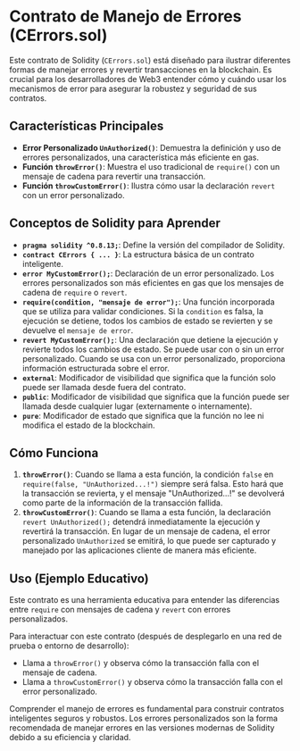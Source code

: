 # Contrato de Manejo de Errores (CErrors.sol)

Este contrato de Solidity (`CErrors.sol`) está diseñado para ilustrar diferentes formas de manejar errores y revertir transacciones en la blockchain. Es crucial para los desarrolladores de Web3 entender cómo y cuándo usar los mecanismos de error para asegurar la robustez y seguridad de sus contratos.

## Características Principales

*   **Error Personalizado `UnAuthorized()`**: Demuestra la definición y uso de errores personalizados, una característica más eficiente en gas.
*   **Función `throwError()`**: Muestra el uso tradicional de `require()` con un mensaje de cadena para revertir una transacción.
*   **Función `throwCustomError()`**: Ilustra cómo usar la declaración `revert` con un error personalizado.

## Conceptos de Solidity para Aprender

*   **`pragma solidity ^0.8.13;`**: Define la versión del compilador de Solidity.
*   **`contract CErrors { ... }`**: La estructura básica de un contrato inteligente.
*   **`error MyCustomError();`**: Declaración de un error personalizado. Los errores personalizados son más eficientes en gas que los mensajes de cadena de `require` o `revert`.
*   **`require(condition, "mensaje de error");`**: Una función incorporada que se utiliza para validar condiciones. Si la `condition` es falsa, la ejecución se detiene, todos los cambios de estado se revierten y se devuelve el `mensaje de error`.
*   **`revert MyCustomError();`**: Una declaración que detiene la ejecución y revierte todos los cambios de estado. Se puede usar con o sin un error personalizado. Cuando se usa con un error personalizado, proporciona información estructurada sobre el error.
*   **`external`**: Modificador de visibilidad que significa que la función solo puede ser llamada desde fuera del contrato.
*   **`public`**: Modificador de visibilidad que significa que la función puede ser llamada desde cualquier lugar (externamente o internamente).
*   **`pure`**: Modificador de estado que significa que la función no lee ni modifica el estado de la blockchain.

## Cómo Funciona

1.  **`throwError()`**: Cuando se llama a esta función, la condición `false` en `require(false, "UnAuthorized...!")` siempre será falsa. Esto hará que la transacción se revierta, y el mensaje "UnAuthorized...!" se devolverá como parte de la información de la transacción fallida.
2.  **`throwCustomError()`**: Cuando se llama a esta función, la declaración `revert UnAuthorized();` detendrá inmediatamente la ejecución y revertirá la transacción. En lugar de un mensaje de cadena, el error personalizado `UnAuthorized` se emitirá, lo que puede ser capturado y manejado por las aplicaciones cliente de manera más eficiente.

## Uso (Ejemplo Educativo)

Este contrato es una herramienta educativa para entender las diferencias entre `require` con mensajes de cadena y `revert` con errores personalizados.

Para interactuar con este contrato (después de desplegarlo en una red de prueba o entorno de desarrollo):

*   Llama a `throwError()` y observa cómo la transacción falla con el mensaje de cadena.
*   Llama a `throwCustomError()` y observa cómo la transacción falla con el error personalizado.

Comprender el manejo de errores es fundamental para construir contratos inteligentes seguros y robustos. Los errores personalizados son la forma recomendada de manejar errores en las versiones modernas de Solidity debido a su eficiencia y claridad.
